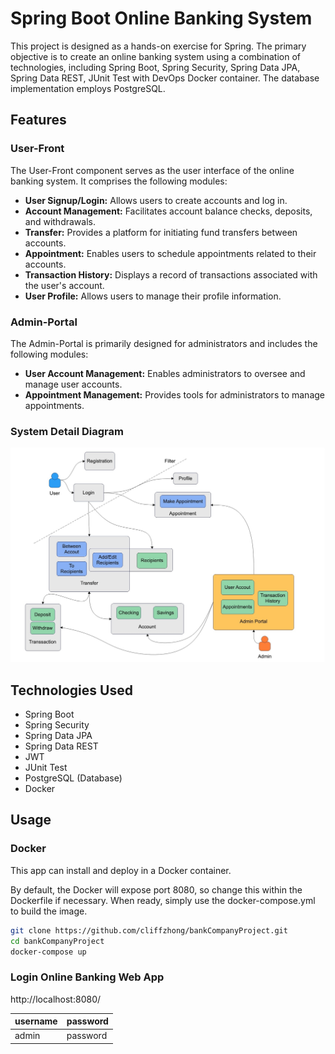 # Spring Boot Online Banking System

This project is designed as a hands-on exercise for Spring. The primary objective is to create an online banking system using a combination of technologies, including Spring Boot, Spring Security, Spring Data JPA, Spring Data REST, JUnit Test with DevOps Docker container. The database implementation employs PostgreSQL.

## Features

### User-Front

The User-Front component serves as the user interface of the online banking system. It comprises the following modules:

- **User Signup/Login:** Allows users to create accounts and log in.
- **Account Management:** Facilitates account balance checks, deposits, and withdrawals.
- **Transfer:** Provides a platform for initiating fund transfers between accounts.
- **Appointment:** Enables users to schedule appointments related to their accounts.
- **Transaction History:** Displays a record of transactions associated with the user's account.
- **User Profile:** Allows users to manage their profile information.

### Admin-Portal

The Admin-Portal is primarily designed for administrators and includes the following modules:

- **User Account Management:** Enables administrators to oversee and manage user accounts.
- **Appointment Management:** Provides tools for administrators to manage appointments.

### System Detail Diagram

![Screenshot](screenshot/system_detail_diagram.jpg)

## Technologies Used

- Spring Boot
- Spring Security
- Spring Data JPA
- Spring Data REST
- JWT
- JUnit Test
- PostgreSQL (Database)
- Docker


## Usage

### Docker
This app can install and deploy in a Docker container.

By default, the Docker will expose port 8080, so change this within the Dockerfile if necessary. When ready, simply use the docker-compose.yml to build the image.

```sh
git clone https://github.com/cliffzhong/bankCompanyProject.git
cd bankCompanyProject
docker-compose up
```

### Login Online Banking Web App

http://localhost:8080/

| username | password |
| ------ | ------ |
| admin | password |

